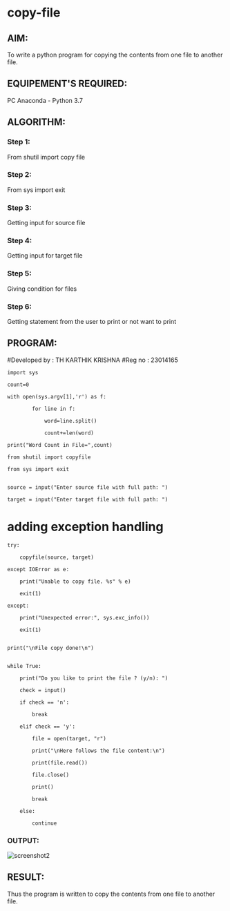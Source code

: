 # copy-file
## AIM:
To write a python program for copying the contents from one file to another file.
## EQUIPEMENT'S REQUIRED: 
PC
Anaconda - Python 3.7
## ALGORITHM: 
### Step 1:
From shutil import copy file


### Step 2: 
From sys import exit 
### Step 3: 
Getting input for source file


### Step 4:  
Getting input for target file


### Step 5: 

Giving condition for files


### Step 6: 
Getting statement from the user to print or not want to print


## PROGRAM:
#Developed by : TH KARTHIK KRISHNA 
#Reg no : 23014165
```
import sys

count=0

with open(sys.argv[1],'r') as f:

        for line in f:
        
            word=line.split()
            
            count+=len(word)

print("Word Count in File=",count)

from shutil import copyfile

from sys import exit


source = input("Enter source file with full path: ")

target = input("Enter target file with full path: ")
```

# adding exception handling
```
try:

    copyfile(source, target)

except IOError as e:

    print("Unable to copy file. %s" % e)
    
    exit(1)

except:

    print("Unexpected error:", sys.exc_info())
    
    exit(1)


print("\nFile copy done!\n")


while True:

    print("Do you like to print the file ? (y/n): ")
    
    check = input()
    
    if check == 'n':
    
        break
    
    elif check == 'y':
    
        file = open(target, "r")
        
        print("\nHere follows the file content:\n")
        
        print(file.read())
        
        file.close()
        
        print()
        
        break
    
    else:
       
        continue
```
### OUTPUT:
![screenshot2](https://github.com/anushanirudh/copy-file/assets/151725737/071b7a3c-6c35-4948-8322-08df792d04ed)



## RESULT:
Thus the program is written to copy the contents from one file to another file.
